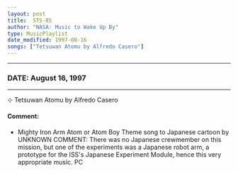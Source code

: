 ```yaml
---
layout: post
title:  STS-85
author: "NASA: Music to Wake Up By"
type: MusicPlaylist
date_modified: 1997-08-16
songs: ["Tetsuwan Atomu by Alfredo Casero"]
---
```


----
### DATE: August 16, 1997
----
⊹ Tetsuwan Atomu by Alfredo Casero

#### Comment:
* Mighty Iron Arm Atom or Atom Boy Theme song to Japanese cartoon by UNKNOWN 		COMMENT: There was no Japanese crewmember on this mission, but one of the experiments was a Japanese robot arm, a prototype for the ISS's Japanese Experiment Module, hence this very appropriate music. PC



<br/>
<center>
	<a target="_blank"
	   href="https://twitter.com/intent/tweet?hashtags=Space,NASA,Playlist,NASAWakeupCalls,SpaceProgram&text={{ page.author}}, '{{ page.songs.first }}' {{ page.title }}, {{ page.date | date: '%B %d, %Y' }}. {{ site.url }}{{ page.url }} @nasawakeupcalls">
	   <i class="fab fa-twitter" alt="Tweet this page" style="font-size: 1.3em;"></i>
	</a>
	&nbsp; 	<i class="fas fa-user-astronaut" style="font-size: 1.5em;"></i> &nbsp;
    <a type="amzn" search="'Tetsuwan Atomu by Alfredo Casero'" category="popular music">
        <i class="fab fa-amazon" style="font-size: 1.3em;"></i>
    </a>
</center>
